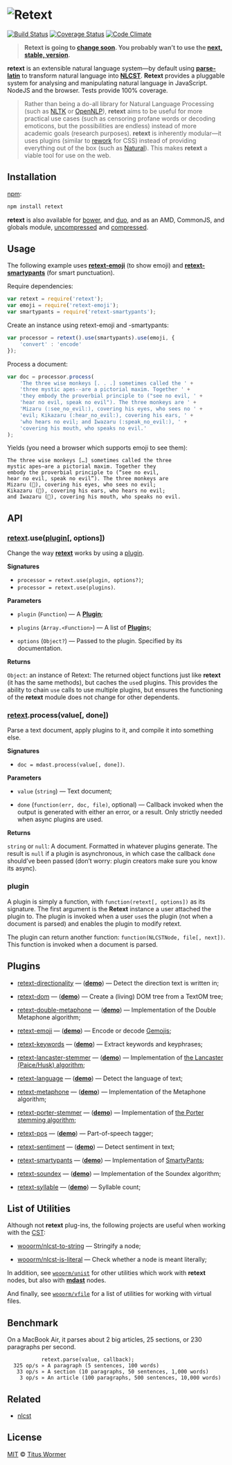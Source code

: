 # ![Retext](https://cdn.rawgit.com/wooorm/retext/master/logo.svg)

[![Build Status](https://img.shields.io/travis/wooorm/retext.svg)](https://travis-ci.org/wooorm/retext) [![Coverage Status](https://img.shields.io/codecov/c/github/wooorm/retext.svg)](https://codecov.io/github/wooorm/retext) [![Code Climate](http://img.shields.io/codeclimate/github/wooorm/retext.svg)](https://codeclimate.com/github/wooorm/retext)

> **Retext is going to [change
> soon](https://github.com/wooorm/retext/issues/23). You probably wan’t to use
> the [next, stable, version](https://github.com/wooorm/retext/tree/feature/stable).**

**retext** is an extensible natural language system—by default using
[**parse-latin**](https://github.com/wooorm/parse-latin) to transform natural
language into **[NLCST](https://github.com/wooorm/nlcst/)**.
**Retext** provides a pluggable system for analysing and manipulating natural
language in JavaScript. NodeJS and the browser. Tests provide 100% coverage.

> Rather than being a do-all library for Natural Language Processing (such as
> [NLTK](http://www.nltk.org) or [OpenNLP](https://opennlp.apache.org)),
> **retext** aims to be useful for more practical use cases (such as censoring
> profane words or decoding emoticons, but the possibilities are endless)
> instead of more academic goals (research purposes).
> **retext** is inherently modular—it uses plugins (similar to
> [rework](https://github.com/reworkcss/rework/) for CSS) instead of providing
> everything out of the box (such as
> [Natural](https://github.com/NaturalNode/natural)). This makes **retext** a
> viable tool for use on the web.

## Installation

[npm](https://docs.npmjs.com/cli/install):

```bash
npm install retext
```

**retext** is also available for [bower](http://bower.io/#install-packages),
and [duo](http://duojs.org/#getting-started), and as an AMD, CommonJS, and
globals module, [uncompressed](retext.js) and [compressed](retext.min.js).

## Usage

The following example uses [**retext-emoji**](https://github.com/wooorm/retext-emoji)
(to show emoji) and [**retext-smartypants**](https://github.com/wooorm/retext-smartypants)
(for smart punctuation).

Require dependencies:

```javascript
var retext = require('retext');
var emoji = require('retext-emoji');
var smartypants = require('retext-smartypants');
```

Create an instance using retext-emoji and -smartypants:

```javascript
var processor = retext().use(smartypants).use(emoji, {
    'convert' : 'encode'
});
```

Process a document:

```javascript
var doc = processor.process(
    'The three wise monkeys [. . .] sometimes called the ' +
    'three mystic apes--are a pictorial maxim. Together ' +
    'they embody the proverbial principle to ("see no evil, ' +
    'hear no evil, speak no evil"). The three monkeys are ' +
    'Mizaru (:see_no_evil:), covering his eyes, who sees no ' +
    'evil; Kikazaru (:hear_no_evil:), covering his ears, ' +
    'who hears no evil; and Iwazaru (:speak_no_evil:), ' +
    'covering his mouth, who speaks no evil.'
);
```

Yields (you need a browser which supports emoji to see them):

```text
The three wise monkeys […] sometimes called the three
mystic apes—are a pictorial maxim. Together they
embody the proverbial principle to (“see no evil,
hear no evil, speak no evil”). The three monkeys are
Mizaru (🙈), covering his eyes, who sees no evil;
Kikazaru (🙉), covering his ears, who hears no evil;
and Iwazaru (🙊), covering his mouth, who speaks no evil.
```

## API

### [retext](#api).use([plugin](#plugin)\[, options\])

Change the way [**retext**](#api) works by using a [plugin](#plugin).

**Signatures**

*   `processor = retext.use(plugin, options?)`;
*   `processor = retext.use(plugins)`.

**Parameters**

*   `plugin` (`Function`) — A [**Plugin**](#plugin);

*   `plugins` (`Array.<Function>`) — A list of [**Plugin**](#plugin)s;

*   `options` (`Object?`) — Passed to the plugin. Specified by its
    documentation.

**Returns**

`Object`: an instance of Retext: The returned object functions just like
**retext** (it has the same methods), but caches the `use`d plugins. This
provides the ability to chain `use` calls to use multiple plugins, but
ensures the functioning of the **retext** module does not change for other
dependents.

### [retext](#api).process(value\[, done\])

Parse a text document, apply plugins to it, and compile it into
something else.

**Signatures**

*   `doc = mdast.process(value[, done])`.

**Parameters**

*   `value` (`string`) — Text document;

*   `done` (`function(err, doc, file)`, optional) — Callback invoked when the
    output is generated with either an error, or a result. Only strictly
    needed when async plugins are used.

**Returns**

`string` or `null`: A document. Formatted in whatever plugins generate.
The result is `null` if a plugin is asynchronous, in which case the callback
`done` should’ve been passed (don’t worry: plugin creators make sure you know
its async).

### plugin

A plugin is simply a function, with `function(retext[, options])` as its
signature. The first argument is the **Retext** instance a user attached the
plugin to. The plugin is invoked when a user `use`s the plugin (not when a
document is parsed) and enables the plugin to modify retext.

The plugin can return another function: `function(NLCSTNode, file[, next])`.
This function is invoked when a document is parsed.

## Plugins

*   [retext-directionality](https://github.com/wooorm/retext-directionality)
    — (**[demo](http://wooorm.github.io/retext-directionality/)**)
    — Detect the direction text is written in;

*   [retext-dom](https://github.com/wooorm/retext-dom)
    — (**[demo](http://wooorm.github.io/retext-dom/)**)
    — Create a (living) DOM tree from a TextOM tree;

*   [retext-double-metaphone](https://github.com/wooorm/retext-double-metaphone)
    — (**[demo](http://wooorm.github.io/retext-double-metaphone/)**)
    — Implementation of the Double Metaphone algorithm;

*   [retext-emoji](https://github.com/wooorm/retext-emoji)
    — (**[demo](http://wooorm.github.io/retext-emoji/)**)
    — Encode or decode [Gemojis](https://github.com/github/gemoji);

*   [retext-keywords](https://github.com/wooorm/retext-keywords)
    — (**[demo](http://wooorm.github.io/retext-keywords/)**)
    — Extract keywords and keyphrases;

*   [retext-lancaster-stemmer](https://github.com/wooorm/retext-lancaster-stemmer)
    — (**[demo](http://wooorm.github.io/retext-lancaster-stemmer/)**)
    — Implementation of [the Lancaster (Paice/Husk) algorithm](http://www.comp.lancs.ac.uk/computing/research/stemming/index.htm);

*   [retext-language](https://github.com/wooorm/retext-language)
    — (**[demo](http://wooorm.github.io/retext-language/)**)
    — Detect the language of text;

*   [retext-metaphone](https://github.com/wooorm/retext-metaphone)
    — (**[demo](http://wooorm.github.io/retext-metaphone/)**)
    — Implementation of the Metaphone algorithm;

*   [retext-porter-stemmer](https://github.com/wooorm/retext-porter-stemmer)
    — (**[demo](http://wooorm.github.io/retext-porter-stemmer/)**)
    — Implementation of [the Porter stemming algorithm](http://tartarus.org/martin/PorterStemmer/);

*   [retext-pos](https://github.com/wooorm/retext-pos)
    — (**[demo](http://wooorm.github.io/retext-pos/)**)
    — Part-of-speech tagger;

*   [retext-sentiment](https://github.com/wooorm/retext-sentiment)
    — (**[demo](http://wooorm.github.io/retext-sentiment/)**)
    — Detect sentiment in text;

*   [retext-smartypants](https://github.com/wooorm/retext-smartypants)
    — (**[demo](http://wooorm.github.io/retext-smartypants/)**)
    — Implementation of [SmartyPants](http://daringfireball.net/projects/smartypants/);

*   [retext-soundex](https://github.com/wooorm/retext-soundex)
    — (**[demo](http://wooorm.github.io/retext-soundex/)**)
    — Implementation of the Soundex algorithm;

*   [retext-syllable](https://github.com/wooorm/retext-syllable)
    — (**[demo](http://wooorm.github.io/retext-syllable/)**)
    — Syllable count;

## List of Utilities

Although not **retext** plug-ins, the following projects are useful when
working with the [CST](https://github.com/wooorm/nlcst):

*   [wooorm/nlcst-to-string](https://github.com/wooorm/nlcst-to-string)
    — Stringify a node;

*   [wooorm/nlcst-is-literal](https://github.com/wooorm/nlcst-is-literal)
    — Check whether a node is meant literally;

In addition, see [`wooorm/unist`](https://github.com/wooorm/unist#unist-node-utilties)
for other utilities which work with **retext** nodes, but also with
[**mdast**](https://github.com/wooorm/mdast) nodes.

And finally, see [`wooorm/vfile`](https://github.com/wooorm/vfile#related-tools)
for a list of utilities for working with virtual files.

## Benchmark

On a MacBook Air, it parses about 2 big articles, 25 sections, or 230
paragraphs per second.

```text
           retext.parse(value, callback);
  325 op/s » A paragraph (5 sentences, 100 words)
   33 op/s » A section (10 paragraphs, 50 sentences, 1,000 words)
    3 op/s » An article (100 paragraphs, 500 sentences, 10,000 words)
```

## Related

*   [nlcst](https://github.com/wooorm/nlcst)

## License

[MIT](LICENSE) © [Titus Wormer](http://wooorm.com)
